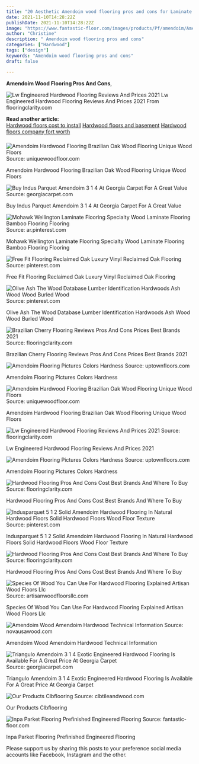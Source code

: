 ```yaml
---
title: "20 Aesthetic Amendoim wood flooring pros and cons for Laminate Flooring"
date: 2021-11-10T14:28:22Z
publishDate: 2021-11-10T14:28:22Z
image: "https://www.fantastic-floor.com/images/products/Pf/amendoim/Amen_3Flr.jpg"
author: "Christine"
description: " Amendoim wood flooring pros and cons"
categories: ["Hardwood"]
tags: ["design"]
keywords: "Amendoim wood flooring pros and cons"
draft: false

---
```

<!-- Head tag Code -->
**Amendoim Wood Flooring Pros And Cons**, 

![Lw Engineered Hardwood Flooring Reviews And Prices 2021](https://www.flooringclarity.com/wp-content/uploads/2019/12/Hardwood-LW-Banner-800x400-1.jpg "Lw Engineered Hardwood Flooring Reviews And Prices 2021")
Lw Engineered Hardwood Flooring Reviews And Prices 2021 From flooringclarity.com

**Read another article:**  
[Hardwood floors cost to install](/hardwood-floors-cost-to-install/)
[Hardwood floors and basement](/hardwood-floors-and-basement/)
[Hardwood floors company fort worth](/hardwood-floors-company-fort-worth/)




### 

 


![Amendoim Hardwood Flooring Brazilian Oak Wood Flooring Unique Wood Floors](https://www.uniquewoodfloor.com/media/catalog/product/cache/1ca6b2998770ffb2ae0a8b1aa278e446/c/a/canadian_maple_solid.jpg "Amendoim Hardwood Flooring Brazilian Oak Wood Flooring Unique Wood Floors")
Source: uniquewoodfloor.com

Amendoim Hardwood Flooring Brazilian Oak Wood Flooring Unique Wood Floors  

![Buy Indus Parquet Amendoim 3 1 4 At Georgia Carpet For A Great Value](https://cdn11.bigcommerce.com/s-2d2cb/images/stencil/532x532/products/2116/168637/1v3r1jkbeTOC20170517135936__53493.1575796571.jpg?c=2 "Buy Indus Parquet Amendoim 3 1 4 At Georgia Carpet For A Great Value")
Source: georgiacarpet.com

Buy Indus Parquet Amendoim 3 1 4 At Georgia Carpet For A Great Value  

![Mohawk Wellington Laminate Flooring Specialty Wood Laminate Flooring Bamboo Flooring Flooring](https://i.pinimg.com/originals/da/5a/28/da5a2891d6c78c9c76a4c4585fdba5fe.jpg "Mohawk Wellington Laminate Flooring Specialty Wood Laminate Flooring Bamboo Flooring Flooring")
Source: ar.pinterest.com

Mohawk Wellington Laminate Flooring Specialty Wood Laminate Flooring Bamboo Flooring Flooring  

![Free Fit Flooring Reclaimed Oak Luxury Vinyl Reclaimed Oak Flooring](https://i.pinimg.com/originals/b6/90/d3/b690d34f678d6214b197f99a91d62c4f.jpg "Free Fit Flooring Reclaimed Oak Luxury Vinyl Reclaimed Oak Flooring")
Source: pinterest.com

Free Fit Flooring Reclaimed Oak Luxury Vinyl Reclaimed Oak Flooring  

![Olive Ash The Wood Database Lumber Identification Hardwoods Ash Wood Wood Burled Wood](https://i.pinimg.com/originals/f8/e8/40/f8e840c87e2ca638e56fc45a605b94a2.jpg "Olive Ash The Wood Database Lumber Identification Hardwoods Ash Wood Wood Burled Wood")
Source: pinterest.com

Olive Ash The Wood Database Lumber Identification Hardwoods Ash Wood Wood Burled Wood  

![Brazilian Cherry Flooring Reviews Pros And Cons Prices Best Brands 2021](https://www.flooringclarity.com/wp-content/uploads/2019/05/HardWood-BrazilianCherry-Banner-800x400-NT.jpg "Brazilian Cherry Flooring Reviews Pros And Cons Prices Best Brands 2021")
Source: flooringclarity.com

Brazilian Cherry Flooring Reviews Pros And Cons Prices Best Brands 2021  

![Amendoim Flooring Pictures Colors Hardness](https://i.ytimg.com/vi/x_vYYrF6x6I/maxresdefault.jpg "Amendoim Flooring Pictures Colors Hardness")
Source: uptownfloors.com

Amendoim Flooring Pictures Colors Hardness  

![Amendoim Hardwood Flooring Brazilian Oak Wood Flooring Unique Wood Floors](https://www.uniquewoodfloor.com/media/catalog/product/cache/1ca6b2998770ffb2ae0a8b1aa278e446/a/m/amendoim.jpg "Amendoim Hardwood Flooring Brazilian Oak Wood Flooring Unique Wood Floors")
Source: uniquewoodfloor.com

Amendoim Hardwood Flooring Brazilian Oak Wood Flooring Unique Wood Floors  

![Lw Engineered Hardwood Flooring Reviews And Prices 2021](https://www.flooringclarity.com/wp-content/uploads/2019/12/Hardwood-LW-Banner-800x400-1.jpg "Lw Engineered Hardwood Flooring Reviews And Prices 2021")
Source: flooringclarity.com

Lw Engineered Hardwood Flooring Reviews And Prices 2021  

![Amendoim Flooring Pictures Colors Hardness](http://www.uptownfloors.com/images/amendoim-320px.jpg "Amendoim Flooring Pictures Colors Hardness")
Source: uptownfloors.com

Amendoim Flooring Pictures Colors Hardness  

![Hardwood Flooring Pros And Cons Cost Best Brands And Where To Buy](https://www.flooringclarity.com/wp-content/uploads/2019/05/Hardwood-Exotic-800x400-1.jpg "Hardwood Flooring Pros And Cons Cost Best Brands And Where To Buy")
Source: flooringclarity.com

Hardwood Flooring Pros And Cons Cost Best Brands And Where To Buy  

![Indusparquet 5 1 2 Solid Amendoim Hardwood Flooring In Natural Hardwood Floors Solid Hardwood Floors Wood Floor Texture](https://i.pinimg.com/originals/c0/fb/87/c0fb87bf85a33fc848cedb2fd8f58c01.jpg "Indusparquet 5 1 2 Solid Amendoim Hardwood Flooring In Natural Hardwood Floors Solid Hardwood Floors Wood Floor Texture")
Source: pinterest.com

Indusparquet 5 1 2 Solid Amendoim Hardwood Flooring In Natural Hardwood Floors Solid Hardwood Floors Wood Floor Texture  

![Hardwood Flooring Pros And Cons Cost Best Brands And Where To Buy](https://www.flooringclarity.com/wp-content/uploads/2019/05/Hardwood-Others-800x400-1.jpg "Hardwood Flooring Pros And Cons Cost Best Brands And Where To Buy")
Source: flooringclarity.com

Hardwood Flooring Pros And Cons Cost Best Brands And Where To Buy  

![Species Of Wood You Can Use For Hardwood Flooring Explained Artisan Wood Floors Llc](https://artisanwoodfloorsllc.com/wp-content/uploads/2019/01/amendoim.png "Species Of Wood You Can Use For Hardwood Flooring Explained Artisan Wood Floors Llc")
Source: artisanwoodfloorsllc.com

Species Of Wood You Can Use For Hardwood Flooring Explained Artisan Wood Floors Llc  

![Amendoim Wood Amendoim Hardwood Technical Information](https://www.novausawood.com/images/products/amendoim.jpg "Amendoim Wood Amendoim Hardwood Technical Information")
Source: novausawood.com

Amendoim Wood Amendoim Hardwood Technical Information  

![Triangulo Amendoim 3 1 4 Exotic Engineered Hardwood Flooring Is Available For A Great Price At Georgia Carpet](https://cdn11.bigcommerce.com/s-2d2cb/images/stencil/532x532/products/69091/169044/Triangulo-Engineered-Amendoim_2__07023.1578081711.jpg?c=2 "Triangulo Amendoim 3 1 4 Exotic Engineered Hardwood Flooring Is Available For A Great Price At Georgia Carpet")
Source: georgiacarpet.com

Triangulo Amendoim 3 1 4 Exotic Engineered Hardwood Flooring Is Available For A Great Price At Georgia Carpet  

![Our Products Clbflooring](https://static.wixstatic.com/media/dd5662_84e3e719da6947ffa376b2f6a84a051c.jpg/v1/fill/w_235,h_487,al_c,q_80/dd5662_84e3e719da6947ffa376b2f6a84a051c.webp "Our Products Clbflooring")
Source: clbtileandwood.com

Our Products Clbflooring  

![Inpa Parket Flooring Prefinished Engineered Flooring](https://www.fantastic-floor.com/images/products/Pf/amendoim/Amen_3Flr.jpg "Inpa Parket Flooring Prefinished Engineered Flooring")
Source: fantastic-floor.com

Inpa Parket Flooring Prefinished Engineered Flooring  

Please support us by sharing this posts to your preference social media accounts like Facebook, Instagram and the other.

